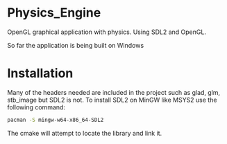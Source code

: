 # Physics_Engine
OpenGL graphical application with physics. Using SDL2 and OpenGL.

So far the application is being built on Windows

# Installation

Many of the headers needed are included in the project such as glad, glm, stb_image but SDL2 is not.
To install SDL2 on MinGW like MSYS2 use the following command:

```bash
pacman -S mingw-w64-x86_64-SDL2
```

The cmake will attempt to locate the library and link it.
